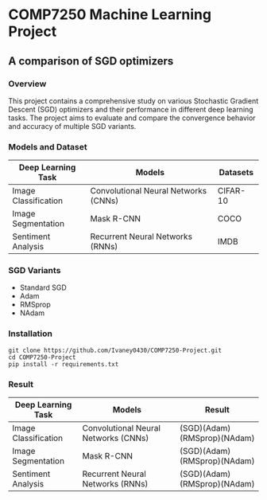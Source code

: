 # COMP7250 Machine Learning Project
## A comparison of SGD optimizers

### Overview
This project contains a comprehensive study on various Stochastic Gradient Descent (SGD) optimizers and their performance in different deep learning tasks. The project aims to evaluate and compare the convergence behavior and accuracy of multiple SGD variants.

### Models and Dataset
| **Deep Learning Task**          | **Models**                         | **Datasets**            |
|----------------------------------|------------------------------------------|---------------------------------|
| Image Classification             | Convolutional Neural Networks (CNNs)    | CIFAR-10    |
| Image Segmentation               | Mask R-CNN                       | COCO  |
| Sentiment Analysis               | Recurrent Neural Networks (RNNs)  | IMDB |
  
### SGD Variants 
  - Standard SGD
  - Adam
  - RMSprop
  - NAdam

### Installation
```
git clone https://github.com/Ivaney0430/COMP7250-Project.git
cd COMP7250-Project
pip install -r requirements.txt
```

### Result
| **Deep Learning Task**          | **Models**                         | **Result**            |
|----------------------------------|------------------------------------------|---------------------------------|
| Image Classification             | Convolutional Neural Networks (CNNs)    | (SGD)(Adam)(RMSprop)(NAdam)   |
| Image Segmentation               | Mask R-CNN                       | (SGD)(Adam)(RMSprop)(NAdam)  |
| Sentiment Analysis               | Recurrent Neural Networks (RNNs)  | (SGD)(Adam)(RMSprop)(NAdam) |


